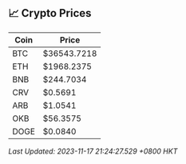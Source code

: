 ## 📈 Crypto Prices

| Coin | Price |
| ---- | ----- |
| BTC | $36543.7218 |
| ETH | $1968.2375 |
| BNB | $244.7034 |
| CRV | $0.5691 |
| ARB | $1.0541 |
| OKB | $56.3575 |
| DOGE | $0.0840 |

_Last Updated: 2023-11-17 21:24:27.529 +0800 HKT_